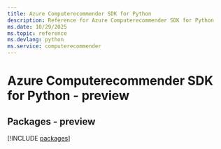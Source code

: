 ```yaml
---
title: Azure Computerecommender SDK for Python
description: Reference for Azure Computerecommender SDK for Python
ms.date: 10/29/2025
ms.topic: reference
ms.devlang: python
ms.service: computerecommender
---
```

# Azure Computerecommender SDK for Python - preview
## Packages - preview
[!INCLUDE [packages](computerecommender-index.md)]